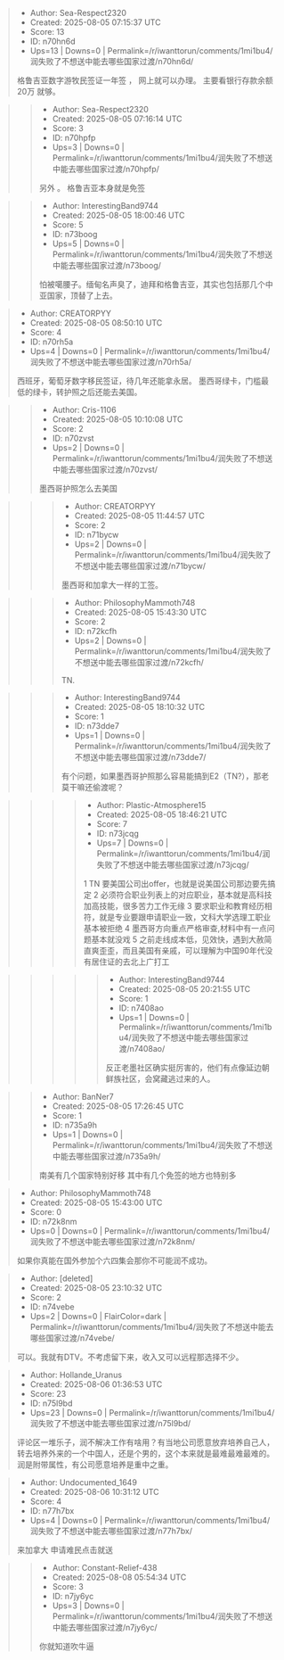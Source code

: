> - Author: Sea-Respect2320
> - Created: 2025-08-05 07:15:37 UTC
> - Score: 13
> - ID: n70hn6d
> - Ups=13 | Downs=0 | Permalink=/r/iwanttorun/comments/1mi1bu4/润失败了不想送中能去哪些国家过渡/n70hn6d/
>
> 格鲁吉亚数字游牧民签证一年签 ， 网上就可以办理。 主要看银行存款余额 20万 就够。

>> - Author: Sea-Respect2320
>> - Created: 2025-08-05 07:16:14 UTC
>> - Score: 3
>> - ID: n70hpfp
>> - Ups=3 | Downs=0 | Permalink=/r/iwanttorun/comments/1mi1bu4/润失败了不想送中能去哪些国家过渡/n70hpfp/
>>
>> 另外 。 格鲁吉亚本身就是免签

>> - Author: InterestingBand9744
>> - Created: 2025-08-05 18:00:46 UTC
>> - Score: 5
>> - ID: n73boog
>> - Ups=5 | Downs=0 | Permalink=/r/iwanttorun/comments/1mi1bu4/润失败了不想送中能去哪些国家过渡/n73boog/
>>
>> 怕被噶腰子。缅甸名声臭了，迪拜和格鲁吉亚，其实也包括那几个中亚国家，顶替了上去。

> - Author: CREATORPYY
> - Created: 2025-08-05 08:50:10 UTC
> - Score: 4
> - ID: n70rh5a
> - Ups=4 | Downs=0 | Permalink=/r/iwanttorun/comments/1mi1bu4/润失败了不想送中能去哪些国家过渡/n70rh5a/
>
> 西班牙，葡萄牙数字移民签证，待几年还能拿永居。  墨西哥绿卡，门槛最低的绿卡，转护照之后还能去美国。

>> - Author: Cris-1106
>> - Created: 2025-08-05 10:10:08 UTC
>> - Score: 2
>> - ID: n70zvst
>> - Ups=2 | Downs=0 | Permalink=/r/iwanttorun/comments/1mi1bu4/润失败了不想送中能去哪些国家过渡/n70zvst/
>>
>> 墨西哥护照怎么去美国

>>> - Author: CREATORPYY
>>> - Created: 2025-08-05 11:44:57 UTC
>>> - Score: 2
>>> - ID: n71bycw
>>> - Ups=2 | Downs=0 | Permalink=/r/iwanttorun/comments/1mi1bu4/润失败了不想送中能去哪些国家过渡/n71bycw/
>>>
>>> 墨西哥和加拿大一样的工签。

>>> - Author: PhilosophyMammoth748
>>> - Created: 2025-08-05 15:43:30 UTC
>>> - Score: 2
>>> - ID: n72kcfh
>>> - Ups=2 | Downs=0 | Permalink=/r/iwanttorun/comments/1mi1bu4/润失败了不想送中能去哪些国家过渡/n72kcfh/
>>>
>>> TN.

>>> - Author: InterestingBand9744
>>> - Created: 2025-08-05 18:10:32 UTC
>>> - Score: 1
>>> - ID: n73dde7
>>> - Ups=1 | Downs=0 | Permalink=/r/iwanttorun/comments/1mi1bu4/润失败了不想送中能去哪些国家过渡/n73dde7/
>>>
>>> 有个问题，如果墨西哥护照那么容易能搞到E2（TN?），那老莫干嘛还偷渡呢？

>>>> - Author: Plastic-Atmosphere15
>>>> - Created: 2025-08-05 18:46:21 UTC
>>>> - Score: 7
>>>> - ID: n73jcqg
>>>> - Ups=7 | Downs=0 | Permalink=/r/iwanttorun/comments/1mi1bu4/润失败了不想送中能去哪些国家过渡/n73jcqg/
>>>>
>>>> 1 TN 要美国公司出offer，也就是说美国公司那边要先搞定
>>>> 2 必须符合职业列表上的对应职业，基本就是高科技加高技能，很多苦力工作无缘
>>>> 3 要求职业和教育经历相符，就是专业要跟申请职业一致，文科大学选理工职业基本被拒绝
>>>> 4 墨西哥方向重点严格审查,材料中有一点问题基本就没戏
>>>> 5 之前走线成本低，见效快，遇到大赦简直爽歪歪，而且美国有亲戚，可以理解为中国90年代没有居住证的去北上广打工

>>>>> - Author: InterestingBand9744
>>>>> - Created: 2025-08-05 20:21:55 UTC
>>>>> - Score: 1
>>>>> - ID: n7408ao
>>>>> - Ups=1 | Downs=0 | Permalink=/r/iwanttorun/comments/1mi1bu4/润失败了不想送中能去哪些国家过渡/n7408ao/
>>>>>
>>>>> 反正老墨社区确实挺厉害的，他们有点像延边朝鲜族社区，会窝藏逃过来的人。

>> - Author: BanNer7
>> - Created: 2025-08-05 17:26:45 UTC
>> - Score: 1
>> - ID: n735a9h
>> - Ups=1 | Downs=0 | Permalink=/r/iwanttorun/comments/1mi1bu4/润失败了不想送中能去哪些国家过渡/n735a9h/
>>
>> 南美有几个国家特别好移
>> 其中有几个免签的地方也特别多

> - Author: PhilosophyMammoth748
> - Created: 2025-08-05 15:43:00 UTC
> - Score: 0
> - ID: n72k8nm
> - Ups=0 | Downs=0 | Permalink=/r/iwanttorun/comments/1mi1bu4/润失败了不想送中能去哪些国家过渡/n72k8nm/
>
> 如果你真能在国外参加个六四集会那你不可能润不成功。

> - Author: [deleted]
> - Created: 2025-08-05 23:10:32 UTC
> - Score: 2
> - ID: n74vebe
> - Ups=2 | Downs=0 | FlairColor=dark | Permalink=/r/iwanttorun/comments/1mi1bu4/润失败了不想送中能去哪些国家过渡/n74vebe/
>
> 可以。我就有DTV。不考虑留下来，收入又可以远程那选择不少。

> - Author: Hollande_Uranus
> - Created: 2025-08-06 01:36:53 UTC
> - Score: 23
> - ID: n75l9bd
> - Ups=23 | Downs=0 | Permalink=/r/iwanttorun/comments/1mi1bu4/润失败了不想送中能去哪些国家过渡/n75l9bd/
>
> 评论区一堆乐子，润不解决工作有啥用？有当地公司愿意放弃培养自己人，转去培养外来的一个中国人，还是个男的，这个本来就是最难最难最难的。润是附带属性，有公司愿意培养是重中之重。

> - Author: Undocumented_1649
> - Created: 2025-08-06 10:31:12 UTC
> - Score: 4
> - ID: n77h7bx
> - Ups=4 | Downs=0 | Permalink=/r/iwanttorun/comments/1mi1bu4/润失败了不想送中能去哪些国家过渡/n77h7bx/
>
> 来加拿大 申请难民点击就送

>> - Author: Constant-Relief-438
>> - Created: 2025-08-08 05:54:34 UTC
>> - Score: 3
>> - ID: n7jy6yc
>> - Ups=3 | Downs=0 | Permalink=/r/iwanttorun/comments/1mi1bu4/润失败了不想送中能去哪些国家过渡/n7jy6yc/
>>
>> 你就知道吹牛逼
